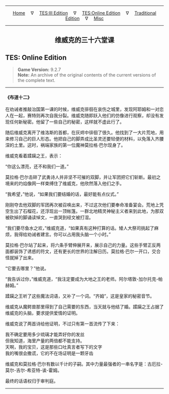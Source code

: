 
---

<!-- Jekyll Page Links -->

<center>
<a href="../../../../index.html">Home</a>
&emsp;&nabla;&emsp;
<a href="../../../index-tes3.html">TES:III Edition</a>
&emsp;&nabla;&emsp;
<a href="../../../index-teso.html">TES:Online Edition</a>
&emsp;&nabla;&emsp;
<a href="../../../index-traditional.html">Traditional Edition</a>
&emsp;&nabla;&emsp;
<a href="../../../index-misc.html">Misc</a>
</center>

<!-- Markdown Body Below: -->

---

<center>
<h2><span style="font-family:Georgia">维威克的三十六堂课</span></h2>
</center>

## TES: Online Edition

> __Game Version:__ 9.2.7\
> __Note:__ An archive of the original contents of the current versions of the complete text.

---

#### 《布道十二》

在劝诫者推敲治国第一课的时候，维威克徘徊在哀伤之城里，发现阿耶姆和一对恋人在一起，赛特则再次自我分裂。维威克随即跃入他们的仿像进行观察，却没有发现任何新秘密。他留了一些自己的秘密，这样就不虚此行了。

随后维威克离开了维洛斯的首都，在灰烬中徘徊了很久。他找到了一大片荒地，用来修习自己的巨人形态。他把自己的脚弄成比圣灵还要轻便的材料，以免落入齐腰深的土里。这时，祸端家族的第一位魔神莫拉格·巴尔现身了。

维威克看着蹂躏之王，表示：

“你这么漂亮，还不和我们一道。”

莫拉格·巴尔击碎了武勇诗人并非坚不可摧的双脚，并让军团把它们斩断。最初之境来的灼焰像网一样束缚住了维威克，他欣然落入他们之手。

“我希望，”他说，“如果我们要结婚的话，最好能有点仪式。”

刚刚夺去他双脚的军团再次被召唤出来，不过这次他们要奉命准备宴会。荒地上凭空生出了石榴花，还浮现出一顶帐篷。一群北地精灵神秘主义者来到此地，为那双被砍掉的脚诵读悼文，一直哭到经文被打湿。

“我们要尽鱼水之欢，”维威克道，“如果真有这种打算的话。矮人大祭司挑起了麻烦，我得给劝诫者建言。你可以占用我头脑一个小时。”

莫拉格·巴尔站了起来，将六条手臂伸展开来，展示自己的力量。这些手臂正反两面都装饰了诱惑的符文，还有更长的世界的注解日历。莫拉格·巴尔一开口，交合怪就掉了出来。

“它要去哪里？”他说。

“我告诉过你，”维威克道，“我注定要成为大地之王的老师。阿尔塔敦-加尔托克-帕赫姆。”

蹂躏之王听了这些魔法词语，又补了一个词。“齐姆”，这是皇家的秘密音节。

维威克从魔鳄兽那里得到了自己需要的东西，当天就与他结了婚。蹂躏之王占据了维威克的头脑，要求提供爱情的证明。

维威克说了两首诗给他证明，不过只有第一首流传了下来：

我不确定要用多少琉璃才能弄好你的发丝\
但我知道，海里产量的两倍都不能支持。\
天啊，我的宝贝，这是那些口吐真言者写下的文字\
我的嘴很会撒谎，它的不在场证明是一颗牙齿

维威克和莫拉格·巴尔有数以千计的子嗣。其中力量最强者的一串名字是：古厄拉-莫尔-吉尔-希亚特-诶-霍姆。

最终的话语权归于审判庭。

---
